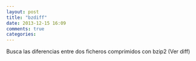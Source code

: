 ```yaml
---
layout: post
title: "bzdiff"
date: 2013-12-15 16:09
comments: true
categories: 
---
```

Busca las diferencias entre dos ficheros comprimidos con bzip2 (Ver diff)

